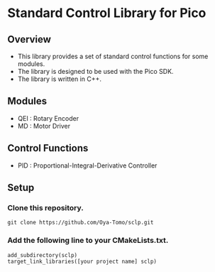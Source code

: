 # Standard Control Library for Pico

## Overview

- This library provides a set of standard control functions for some modules.
- The library is designed to be used with the Pico SDK.
- The library is written in C++.

## Modules

- QEI : Rotary Encoder
- MD : Motor Driver

## Control Functions

- PID : Proportional-Integral-Derivative Controller

## Setup

### Clone this repository.

```
git clone https://github.com/Oya-Tomo/sclp.git
```

### Add the following line to your CMakeLists.txt.

```
add_subdirectory(sclp)
target_link_libraries([your project name] sclp)
```
